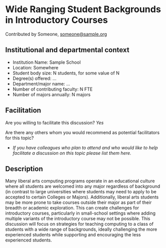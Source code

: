 # Wide Ranging Student Backgrounds in Introductory Courses
Contributed by Someone, someone@sample.org

## Institutional and departmental context
- Institution Name: Sample School
- Location: Somewhere
- Student body size: N students, for some value of N
- Degree(s) offered: ...
- Department/major name: ...
- Number of contributing faculty: N FTE
- Number of majors annually: N majors

## Facilitation
Are you willing to facilitate this discussion? _Yes_

Are there any others whom you would recommend as potential facilitators for this topic?
- _If you have colleagues who plan to attend and who would like to help facilitate a discussion on this topic please list them here._

## Description

Many liberal arts computing programs operate in an educational culture where all students are welcomed into any major regardless of background (in contrast to large universities where students may need to apply to be accepted to certain Colleges or Majors). Additionally, liberal arts students may be more prone to take courses outside their major as part of their breadth or academic exploration. This can create challenges for introductory courses, particularly in small-school settings where adding multiple variants of the introductory course may not be possible. This discussion will focus on strategies for teaching computing to a class of students with a wide range of backgrounds, ideally challenging the more experienced students while supporting and encouraging the less experienced students.
